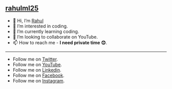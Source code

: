 ## [rahulml25](https://github.com/rahulml25)
- 👋 Hi, I’m [Rahul](https://github.com/rahulml25)
- 👀 I’m interested in coding.
- 🌱 I’m currently learning coding.
- 💞️ I’m looking to collaborate on YouTube.
- 📫 How to reach me - **I need private time 😊**.
------------------------------------------------------------------------------------------------------------------------------
- Follow me on [Twitter](https://twitter.com/rahulmondal25).
- Follow me on [YouTube](https://youtube.com/channel/@RahulTheCoder).
- Follow me on [Linkedin](https://www.linkedin.com/in/rahulmondal25).
- Follow me on [Facebook](https://www.facebook.com/rahulthecoder).
- Follow me on [Instagram](https://www.instagram.com/rahulmondal_25).

<!---
rahulml25/rahulml25 is a ✨ special ✨ repository because its `README.md` (this file) appears on your GitHub profile.
You can click the Preview link to take a look at your changes.
--->
